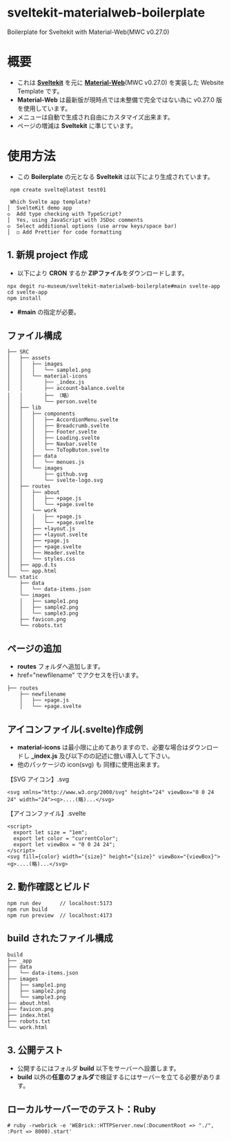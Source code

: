 # sveltekit-materialweb-boilerplate
Boilerplate for Sveltekit with Material-Web(MWC v0.27.0)

# 概要
- これは [**Sveltekit**](https://github.com/sveltejs/kit) を元に [**Material-Web**](https://github.com/material-components/material-web/tree/v0.27.0/packages)(MWC v0.27.0) を実装した Website Template です。
- **Material-Web** は最新版が現時点では未整備で完全ではない為に v0.27.0 版を使用しています。
- メニューは自動で生成され自由にカスタマイズ出来ます。　
- ページの増減は **Sveltekit** に準じています。

# 使用方法
- この **Boilerplate** の元となる **Sveltekit** は以下により生成されています。
```
 npm create svelte@latest test01

 Which Svelte app template?
│  SvelteKit demo app
◇  Add type checking with TypeScript?
│  Yes, using JavaScript with JSDoc comments
◇  Select additional options (use arrow keys/space bar)
│  ◻ Add Prettier for code formatting
```

## 1. 新規 project 作成 
- 以下により **CRON** するか **ZIPファイル**をダウンロードします。
```
npx degit ru-museum/sveltekit-materialweb-boilerplate#main svelte-app
cd svelte-app
npm install
```
- **#main** の指定が必要。

## ファイル構成
```
├── SRC
│   ├── assets
│   │   ├── images
│   │   │   └── sample1.png
│   │   └── material-icons
│   │       ├── _index.js
│   │       ├── account-balance.svelte
│   │       ├── （略）
│   │       └── person.svelte
│   ├── lib
│   │   ├── components
│   │   │   ├── AccordionMenu.svelte
│   │   │   ├── Breadcrumb.svelte
│   │   │   ├── Footer.svelte
│   │   │   ├── Loading.svelte
│   │   │   ├── Navbar.svelte
│   │   │   └── ToTopButon.svelte
│   │   ├── data
│   │   │   └── menues.js
│   │   └── images
│   │       ├── github.svg
│   │       └── svelte-logo.svg
│   ├── routes
│   │   ├── about
│   │   │   ├── +page.js
│   │   │   └── +page.svelte
│   │   └── work
│   │   │   ├── +page.js
│   │   │   └── +page.svelte
│   │   ├── +layout.js
│   │   ├── +layout.svelte
│   │   ├── +page.js
│   │   ├── +page.svelte
│   │   ├── Header.svelte
│   │   └── styles.css
│   ├── app.d.ts
│   └── app.html
└── static
    ├── data
    │   └── data-items.json
    └── images
    │   ├── sample1.png
    │   ├── sample2.png
    │   └── sample3.png
    ├── favicon.png
    └── robots.txt
```
## ページの追加
- **routes** フォルダへ追加します。
- href="newfilename" でアクセスを行います。
```
├── routes
    ├── newfilename
    │   ├── +page.js
    │   └── +page.svelte
```
## アイコンファイル(.svelte)作成例
- **material-icons** は最小限に止めてありますので、必要な場合はダウンロードし **_index.js** 及び以下のの記述に倣い導入して下さい。 
- 他のパッケージの icon(svg) も 同様に使用出来ます。
 
【SVG アイコン】.svg  
```
<svg xmlns="http://www.w3.org/2000/svg" height="24" viewBox="0 0 24 24" width="24"><g>....(略)...</svg>
```
【アイコンファイル】.svelte
```
<script>
  export let size = "1em";
  export let color = "currentColor";
  export let viewBox = "0 0 24 24";
</script>
<svg fill={color} width="{size}" height="{size}" viewBox="{viewBox}"><g>....(略)...</svg> 
```
## 2. 動作確認とビルド
```
npm run dev      // localhost:5173
npm run build
npm run preview  // localhost:4173
```
## build されたファイル構成
```
build 
├── _app
├── data
│   └── data-items.json
├── images
│   ├── sample1.png
│   ├── sample2.png
│   └── sample3.png
├── about.html
├── favicon.png
├── index.html
├── robots.txt
└── work.html
```
## 3. 公開テスト
- 公開するにはフォルダ **build** 以下をサーバーへ設置します。
-  **build** 以外の**任意のフォルダ**で検証するにはサーバーを立てる必要があります。
## ローカルサーバーでのテスト：Ruby
```
# ruby -rwebrick -e 'WEBrick::HTTPServer.new(:DocumentRoot => "./", :Port => 8000).start'
```
